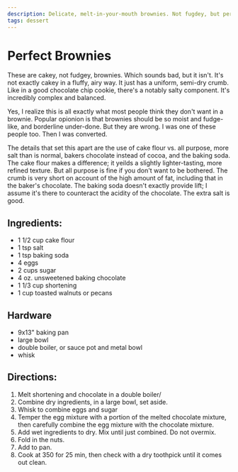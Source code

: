```yaml
---
description: Delicate, melt-in-your-mouth brownies. Not fugdey, but perfect. 
tags: dessert
---
```


# Perfect Brownies

These are cakey, not fudgey, brownies. Which sounds bad, but it isn't. It's not exactly cakey in a fluffy, airy way. It just has a uniform, semi-dry crumb. Like in a good chocolate chip cookie, there's a notably salty component. It's incredibly complex and balanced. 

Yes, I realize this is all exactly what most people think they don't want in a brownie. Popular opionion is that brownies should be so moist and fudge-like, and borderline under-done. But they are wrong. I was one of these people too. Then I was converted. 

The details that set this apart are the use of cake flour vs. all purpose, more salt than is normal, bakers chocolate instead of cocoa, and  the baking soda. The cake flour makes a difference; it yeilds a slightly lighter-tasting, more refined texture. But all purpose is fine if you don't want to be bothered. The crumb is very short on account of the high amount of fat, including that in the baker's chocolate. The baking soda doesn't exactly provide lift; I assume it's there to counteract the acidity of the chocolate. The extra salt is good. 

## Ingredients:

- 1 1/2 cup cake flour
- 1 tsp salt
- 1 tsp baking soda
- 4 eggs
- 2 cups sugar
- 4 oz. unsweetened baking chocolate
- 1 1/3 cup shortening
- 1 cup toasted walnuts or pecans

## Hardware
- 9x13" baking pan
- large bowl
- double boiler, or sauce pot and metal bowl
- whisk

## Directions:

1. Melt shortening and chocolate in a double boiler/
2. Combine dry ingredients, in a large bowl, set aside.
3. Whisk to combine eggs and sugar
4. Temper the egg mixture with a portion of the melted chocolate mixture, then carefully combine the egg mixture with the chocolate mixture.
5. Add wet ingredients to dry. Mix until just combined. Do not overmix.
6. Fold in the nuts.
7. Add to pan.
8. Cook at 350 for 25 min, then check with a dry toothpick until it comes out clean. 
